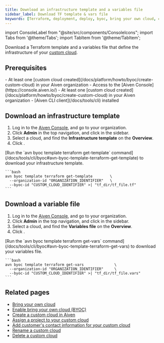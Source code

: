 ```yaml
---
title: Download an infrastructure template and a variables file
sidebar_label: Download TF template & vars file
keywords: [Terraform, deployment, deploy, byoc, bring your own cloud, custom cloud]
---
```


import ConsoleLabel from "@site/src/components/ConsoleIcons";
import Tabs from '@theme/Tabs';
import TabItem from '@theme/TabItem';

Download a Terraform template and a variables file that define the infrastructure of your
[custom cloud](/docs/platform/concepts/byoc).

## Prerequisites

<Tabs groupId="group1">
<TabItem value="1" label="Aiven Console" default>
-   At least one
    [custom cloud created](/docs/platform/howto/byoc/create-custom-cloud) in your Aiven
    organization
-   Access to the [Aiven Console](https://console.aiven.io/)
</TabItem>
<TabItem value="2" label="Aiven CLI">
-   At least one
    [custom cloud created](/docs/platform/howto/byoc/create-custom-cloud) in your Aiven
    organization
-   [Aiven CLI client](/docs/tools/cli) installed
</TabItem>
</Tabs>

## Download an infrastructure template

<Tabs groupId="group1">
<TabItem value="1" label="Aiven Console" default>

1.  Log in to the [Aiven Console](https://console.aiven.io/), and go to your organization.
1.  Click **Admin** in the top navigation, and click <ConsoleLabel name="bringyourowncloud"/>
    in the sidebar.
1.  Select a cloud, and find the **Infrastructure template** on the **Overview**.
1.  Click <ConsoleLabel name="download"/>.

</TabItem>
<TabItem value="2" label="Aiven CLI">
[Run the `avn byoc template terraform get-template` command](/docs/tools/cli/byoc#avn-byoc-template-terraform-get-template)
to download your infrastructure template.

    ```bash
    avn byoc template terraform get-template        \
      --organization-id "ORGANIZATION_IDENTIFIER"   \
      --byoc-id "CUSTOM_CLOUD_IDENTIFIER" >| "tf_dir/tf_file.tf"
    ```

</TabItem>
</Tabs>

## Download a variable file

<Tabs groupId="group1">
<TabItem value="1" label="Aiven Console" default>

1.  Log in to the [Aiven Console](https://console.aiven.io/), and go to your organization.
1.  Click **Admin** in the top navigation, and click <ConsoleLabel name="bringyourowncloud"/>
    in the sidebar.
1.  Select a cloud, and find the **Variables file** on the **Overview**.
1.  Click <ConsoleLabel name="download"/>.

</TabItem>
<TabItem value="2" label="Aiven CLI">
[Run the `avn byoc template terraform get-vars` command](/docs/tools/cli/byoc#avn-byoc-template-terraform-get-vars)
to download your variables file.

    ```bash
    avn byoc template terraform get-vars              \
      --organization-id "ORGANIZATION_IDENTIFIER"     \
      --byoc-id "CUSTOM_CLOUD_IDENTIFIER" >| "tf_dir/tf_file.vars"
    ```

</TabItem>
</Tabs>

## Related pages

-   [Bring your own cloud](/docs/platform/concepts/byoc)
-   [Enable bring your own cloud (BYOC)](/docs/platform/howto/byoc/enable-byoc)
-   [Create a custom cloud in Aiven](/docs/platform/howto/byoc/create-custom-cloud)
-   [Assign a project to your custom cloud](/docs/platform/howto/byoc/assign-project-custom-cloud)
-   [Add customer's contact information for your custom cloud](/docs/platform/howto/byoc/add-customer-info-custom-cloud)
-   [Rename a custom cloud](/docs/platform/howto/byoc/rename-custom-cloud)
-   [Delete a custom cloud](/docs/platform/howto/byoc/delete-custom-cloud)

